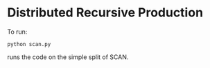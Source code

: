 # Distributed Recursive Production

To run:
```
python scan.py 
```
runs the code on the simple split of SCAN.
